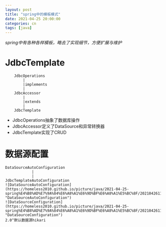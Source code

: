 ```yaml
---
layout: post
title: "spring中的模板模式"
date: 2021-04-25 20:00:00
categories: cn
tags: [java]
---
```


*spring中有各种各样模板，略去了实现细节，方便扩展与维护*
# JdbcTemplate
```
	JdbcOperations
		|
		|implements
		|
	JdbcAccessor
		|
		|extends
		|
	JdbcTemplate
```
* JdbcOperations抽象了数据库操作
* JdbcAccessor定义了DataSource和异常转换器
* JdbcTemplate实现了CRUD
# 数据源配置
	DataSourceAutoConfiguration
				|
				|
	JdbcTemplateAutoConfiguration
	![DataSourceAutoConfiguration](https://homeless2010.github.io/picture/java/2021-04-25-spring%E4%B8%AD%E7%9A%84%E6%A8%A1%E6%9D%BF%E6%A8%A1%E5%BC%8F/20210426110129.png "DataSourceAutoConfiguration")
	![DataSourceConfiguration](https://homeless2010.github.io/picture/java/2021-04-25-spring%E4%B8%AD%E7%9A%84%E6%A8%A1%E6%9D%BF%E6%A8%A1%E5%BC%8F/20210426110158.png "DataSourceConfiguration")
	2.0^默认数据源hikari
